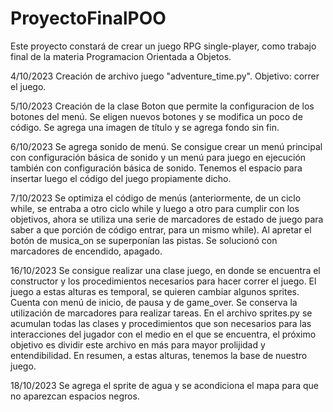 # ProyectoFinalPOO
 Este proyecto constará de crear un juego RPG single-player, como trabajo final de la materia Programacion Orientada a Objetos.

4/10/2023
Creación de archivo juego "adventure_time.py". Objetivo: correr el juego.

5/10/2023
Creación de la clase Boton que permite la configuracion de los botones del menú.
Se eligen nuevos botones y se modifica un poco de código.
Se agrega una imagen de título y se agrega fondo sin fin.

6/10/2023
Se agrega sonido de menú.
Se consigue crear un menú principal con configuración básica de sonido y un menú para juego en ejecución
también con configuración básica de sonido.
Tenemos el espacio para insertar luego el código del juego propiamente dicho.

7/10/2023
Se optimiza el código de menús (anteriormente, de un ciclo while, se entraba a otro ciclo while y luego a otro
para cumplir con los objetivos, ahora se utiliza una serie de marcadores de estado de juego para saber a que porción de código entrar, para un mismo while).
Al apretar el botón de musica_on se superponían las pistas. Se solucionó con marcadores de encendido, apagado.

16/10/2023
Se consigue realizar una clase juego, en donde se encuentra el constructor y los procedimientos necesarios para hacer correr el juego.
El juego a estas alturas es temporal, se quieren cambiar algunos sprites.
Cuenta con menú de inicio, de pausa y de game_over.
Se conserva la utilización de marcadores para realizar tareas.
En el archivo sprites.py se acumulan todas las clases y procedimientos que son necesarios para las interacciones del jugador con el medio en el que se encuentra, el próximo objetivo es dividir este archivo en más para mayor prolijidad y entendibilidad.
En resumen, a estas alturas, tenemos la base de nuestro juego.

18/10/2023
Se agrega el sprite de agua y se acondiciona el mapa para que no aparezcan espacios negros.